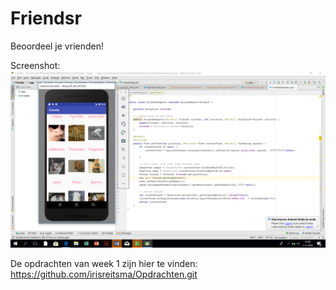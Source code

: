 # Friendsr

Beoordeel je vrienden!

Screenshot:
![alt text](https://github.com/irisreitsma/Friendsr/blob/master/SC-friends.png)

De opdrachten van week 1 zijn hier te vinden: https://github.com/irisreitsma/Opdrachten.git
